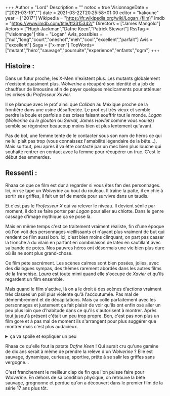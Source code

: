 +++
Author = "Lord"
Description = ""
notoc = true
VisionnageDate = ["2021-03-19",""]
date = 2021-03-22T20:25:58+01:00
editor = "kakoune"
year = ["2017"]
Wikipedia = "https://fr.wikipedia.org/wiki/Logan_(film)"
Imdb = "https://www.imdb.com/title/tt3315342/"
Directors = ["James Mangold"]
Actors = ["Hugh Jackman","Dafne Keen","Patrick Stewart"]
RssTag = ["visionnage"]
title = "Logan"
Avis_possibles = ["nul","long","court","oneshot","meh","cool","excellent","parfait"]
Avis = ["excellent"] 
Saga = ["x-men"]
TopWords=["mutant","héro","sauvage","poursuite","experience","enfants","ogm"]
+++
## Histoire : 
Dans un futur proche, les X-Men n'existent plus.
Les mutants globalement n'existent quasiment plus.
*Wolverine* a récupéré son identité et a job de chauffeur de limousine afin de payer quelques médicaments pour atténuer les crises du *Professeur Xavier*.

Il se planque avec le prof ainsi que *Caliban* au Méxique proche de la frontière dans une usine désaffectée.
Le prof est très vieux et semble perdre la boule et parfois a des crises faisant souffrir tout le monde.
*Logan* (*Wolverine* ou *le glouton* ou *Serval*, *James Howlet* comme vous voulez)  semble se régénérer beaucoup moins bien et plus lentement qu'avant.

Pas de bol, une femme tente de le contacter sous son nom de héros ce qui ne lui plaît pas trop (vous connaissez l'amabilité légendaire de la bête…).
Mais surtout, peu après il va être contacté par un mec bien plus louche qui souhaite rentrer en contact avec la femme pour récupérer un truc.
C'est le début des emmerdes.

## Ressenti : 
Rhaaa ce que ce film est dur à regarder si vous êtes fan des personnages.
Ici, on se tape un *Wolverine* au bout du rouleau.
Il traîne la patte, il en chie à sortir ses griffes, il fait un taf de merde pour survivre dans un taudis.

Et c'est pas le *Professeur X* qui va relever le niveau.
Il devient sénile par moment, il doit se faire porter par *Logan* pour aller au chiotte.
Dans le genre cassage d'image mythique ça se pose là.

Mais en même temps c'est ce traitement vraiment réaliste, fin d'une époque où l'on voit des personnages vieillissants et n'ayant plus vraiment de but qui rendent ce film aussi bon.
Ici, c'est bien moins clinquant, on part pas casser la tronche à du vilain en partant en combinaison de latex en sautillant avec sa bande de potes.
Nos pauvres héros ont désormais une vie bien plus dure où ils ne sont plus grand-chose.

Ce film pète sacrément.
Les scènes calmes sont bien posées, jolies, avec des dialogues sympas, des thêmes rarement abordés dans les autres films de la franchise.
*Laura* est toute mimi quand elle s'occupe de *Xavier* et qu'ils regardent un film ensemble.

Mais quand le film s'active, là on a le droit à des scènes d'actions vraiment très classes un poil plus violente qu'à l'accoutumée.
Pas mal de démembrement et de décapitations.
Mais ça colle parfaitement avec les personnages et justement ça fait plaisir de voir qu'ils ont enfin osé aller un peu plus loin que d'habitude dans ce qu'ils s'autorisent à montrer.
Après tout jusqu'à présent c'était un peu trop propre.
Bon, c'est pas non plus un film gore et à pas mal de moment ils s'arrangent pour plus suggérer que montrer mais c'est plus audacieux.

<details><summary>ça va spoile et expliquer un peu</summary>

Un truc qui me surprend avec ce film, c'est que pas mal de monde ne comprend pas trop comment on en est arrivé là.
Non, *Logan* ne tombe pas malade à cause de l'adamantium dans son corps.
Non, les crises de *Xavier* ne sont pas uniquement dû à son âge.
Non, les mutants n'ont pas été traqués et tués bêtement.

Le film disperse quelques indices à propos de ce qu'il s'est passé.
Déjà, ça se déroule dans le futur proche (2029), ça se remarque par exemple avec les camions autonomes, la limousine de *Logan* est un modèle de 2024, les prothèses de mains très Terminatienne… bref, du temps s'est écoulé depuis les derniers évènements.
Mais surtout, ce qu'il s'est passé c'est que l'entreprise derrière les vilains du film s'est lancé dans le maïs transgènique.
Il a été bouffé par toute la population sous différentes formes (notamment en syrop de glucose) et celui-ci a alteré les mutants en leur supprimant petit à petit leurs pouvoirs.

C'est subtilement montré lorsque *Logan* va se boire une bibine au bar en attendant que son SUV soit mis d'aplomb lorsqu'il l'achète, dans le fond on voit une pub pour du maïs.

Bon, ça ne prouve rien ce seul indice je vous l'accorde, mais plus tard, quand la ptite troupe trouve refuge auprès des agriculteurs : *Xavier* annonce qu'il passe sa meilleure nuit depuis des lustres.
Ça s'explique par le fait que pour une fois il a bouffé du maïs non trafiqué et qu'il a donc retrouvé un peu de ses facultés.
Et puis le père de famille explique que la grosse entreprise concurrente inonde tout le marché avec ses produits.
Il y a fort à parier que le régime alimentaire et liquide de *Logan* ne soit pas trop porté maïs et boisson sucrée mais plus viande et bourbon, ce qui explique qu'il n'ait pas complètement perdu ses pouvoirs.

Mais surtout l'indice le plus évident que visiblement tout le monde zappe se trouve à la toute fin quand le docteur *Zander Rice* explique juste avant de se faire bouffer que c'est grâce à lui qu'il n'y a plus de mutants.
Il a développé une formule "corrigeant" les mutations et ça s'est retrouvé dans tout un tas de produit alimentaire.
C'est explicitement dit mais visiblement personne ne se souvient de ce passage.

</details>

Rhaaa ce qu'elle fout la patate *Dafne Keen* !
Qui aurait cru qu'une gamine de dix ans serait à même de prendre la relève d'un *Wolverine* ?
Elle est sauvage, dynamique, curieuse, sportive, prête à se salir les griffes sans vergogne…

C'est franchement le meilleur clap de fin que l'on puisse faire pour *Wolverine*.
En dehors de sa condition physique, on retrouve la bête sauvage, grognonne et perdue qu'on a découvert dans le premier film de la série 17 ans plus tôt.

